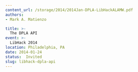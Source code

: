 ```yaml
---
content_url: /storage/2014/2014Jan-DPLA-LibHackALAMW.pdf
authors: 
- Mark A. Matienzo

title: >-
  The DPLA API
event: >-
  LibHack 2014
location: Philadelphia, PA
date: 2014-01-24
status:  Invited
slug: libhack-dpla-api
---
```


